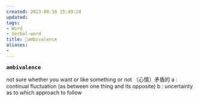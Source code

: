 ```yaml
---
created: 2023-08-16 15:49:24
updated: 
tags: 
- Word
- Verbal-word
title: 🚩ambivalence
aliases:
- 
---
```


<pre><strong>ambivalence</strong></pre>
not sure whether you want or like something or not 〔心情〕矛盾的
a : continual fluctuation (as between one thing and its opposite)
b : uncertainty as to which approach to follow